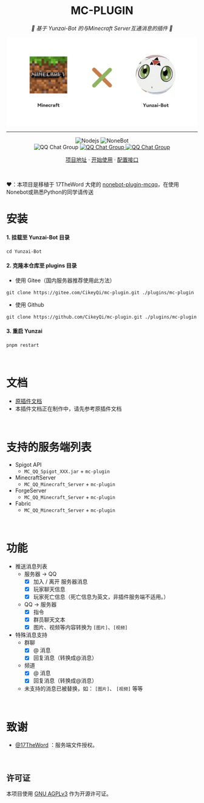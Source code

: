 <div align="center">

# MC-PLUGIN

_🎉 基于 Yunzai-Bot 的与Minecraft Server互通消息的插件 🎉_

</div>

<p align="center">
  </a>
    <img src="./resources/readme/header.png">
  </a>
</p>

---

<span id="header"></span>

<p align="center">
  <img src="https://img.shields.io/badge/Nodejs-16.x+-6BA552.svg" alt="Nodejs">
  <img src="https://img.shields.io/badge/Yunzai_Bot-v3-red.svg" alt="NoneBot">
  <br>
  </a>
    <img src="https://img.shields.io/badge/QQ%E7%BE%A4-%E8%92%99%E5%BE%B7%E5%B9%BC%E7%A8%9A%E5%9B%AD%EF%BC%88%E5%B7%B2%E6%BB%A1%EF%BC%89-green?style=flat-square" alt="QQ Chat Group">
  </a>
    <a href="https://jq.qq.com/?_wv=1027&k=OtkECVdE">
    <img src="https://img.shields.io/badge/QQ%E7%BE%A4-%E7%92%83%E6%9C%88%E5%B9%BC%E7%A8%9A%E5%9B%AD%EF%BC%88%E5%B7%B2%E6%BB%A1%EF%BC%89-yellow?style=flat-square" alt="QQ Chat Group">
  </a>
    <a href="https://jq.qq.com/?_wv=1027&k=FZUabhdf">
    <img src="https://img.shields.io/badge/QQ%E7%BE%A4-%E7%A8%BB%E5%A6%BB%E5%B9%BC%E7%A8%9A%E5%9B%AD-purple?style=flat-square" alt="QQ Chat Group">
  </a>
</p>

<p align="center">
  <a href="https://github.com/CikeyQi/mc-plugin">项目地址</a>
  ·
  <a href="#安装插件">开始使用</a>
  ·
  <a href="#配置接口">配置接口</a>
</p>

<br>

❤：本项目是移植于 17TheWord 大佬的 [nonebot-plugin-mcqq](https://github.com/17TheWord/nonebot-plugin-mcqq)，在使用Nonebot或熟悉Python的同学请传送

# 安装

#### 1. 挂载至 Yunzai-Bot 目录

```
cd Yunzai-Bot
```

#### 2. 克隆本仓库至 plugins 目录

- 使用 Gitee（国内服务器推荐使用此方法）

```
git clone https://gitee.com/CikeyQi/mc-plugin.git ./plugins/mc-plugin
```

- 使用 Github

```
git clone https://github.com/CikeyQi/mc-plugin.git ./plugins/mc-plugin
```

#### 3. 重启 Yunzai

```
pnpm restart
```

<br>

# 文档

- [原插件文档](https://17theword.github.io/mc_qq/)
- 本插件文档正在制作中，请先参考原插件文档

<br>

# 支持的服务端列表

- Spigot API
    - `MC_QQ_Spigot_XXX.jar` + `mc-plugin`
- MinecraftServer
    - `MC_QQ_Minecraft_Server` + `mc-plugin`
- ForgeServer
    - `MC_QQ_Minecraft_Server` + `mc-plugin`
- Fabric
    - `MC_QQ_Minecraft_Server` + `mc-plugin`

<br>

# 功能

- 推送消息列表
    - 服务器 -> QQ
        - [x] 加入 / 离开 服务器消息
        - [x] 玩家聊天信息
        - [x] 玩家死亡信息（死亡信息为英文，非插件服务端不适用。）
    - QQ -> 服务器
        - [x] 指令
        - [x] 群员聊天文本
        - [x] 图片、视频等内容转换为 `[图片]`、`[视频]`

- 特殊消息支持
    - 群聊
        - [x] @ 消息
        - [x] 回复消息（转换成@消息）
    - 频道
        - [x] @ 消息
        - [x] 回复消息（转换成@消息）
    - 未支持的消息已被替换，如： `[图片]`、 `[视频]` 等等

<br>

# 致谢

- [@17TheWord](https://github.com/17TheWord) ：服务端文件授权。

<br>

## 许可证

本项目使用 [GNU AGPLv3](https://choosealicense.com/licenses/agpl-3.0/) 作为开源许可证。